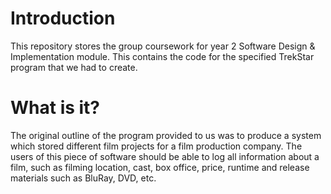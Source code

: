 # Introduction
This repository stores the group coursework for year 2 Software Design & Implementation module. This contains the code for the specified TrekStar program that we had to create.

# What is it?
The original outline of the program provided to us was to produce a system which stored different film projects for a film production company. The users of this piece of software should be able to log all information about a film, such as filming location, cast, box office, price, runtime and release materials such as BluRay, DVD, etc.
